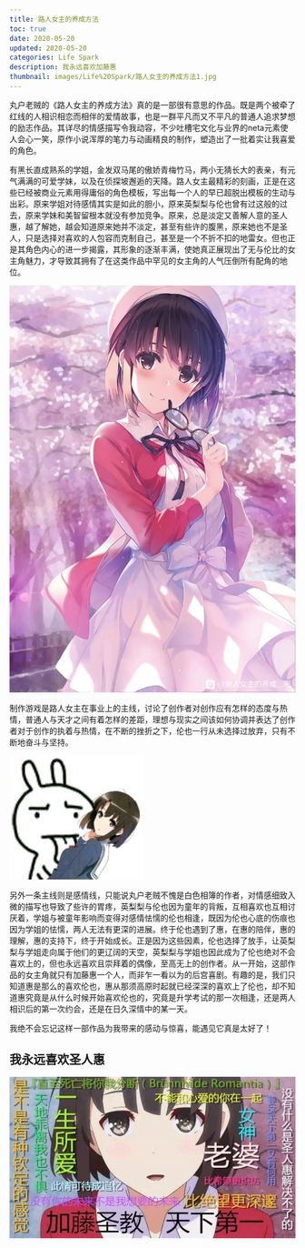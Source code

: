 ```yaml
---
title: 路人女主的养成方法
toc: true
date: 2020-05-20 
updated: 2020-05-20
categories: Life Spark
description: 我永远喜欢加藤惠
thumbnail: images/Life%20Spark/路人女主的养成方法1.jpg
---
```


丸户老贼的《路人女主的养成方法》真的是一部很有意思的作品。既是两个被牵了红线的人相识相恋而相伴的爱情故事，也是一群平凡而又不平凡的普通人追求梦想的励志作品。其详尽的情感描写令我动容，不少吐槽宅文化与业界的neta元素使人会心一笑，原作小说浑厚的笔力与动画精良的制作，塑造出了一批着实让我喜爱的角色。
<!--more-->
有黑长直成熟系的学姐，金发双马尾的傲娇青梅竹马，两小无猜长大的表亲，有元气满满的可爱学妹，以及在侦探坡邂逅的天降。路人女主最精彩的刻画，正是在这些已经被商业元素用得庸俗的角色模板，写出每一个人的早已超脱出模板的生动与出彩。原来学姐对待感情其实是如此的胆小，原来英梨梨与伦也曾有过这般的过去，原来学妹和美智留根本就没有参加竞争。原来，总是淡定又善解人意的圣人惠，越了解她，越会知道原来她并不淡定，甚至有些许的腹黑，原来她也不是圣人，只是选择对喜欢的人包容而克制自己，甚至是一个不折不扣的地雷女。但也正是其角色内心的进一步揭露，其形象的逐渐丰满，使她真正展现出了无与伦比的女主角魅力，才导致其拥有了在这类作品中罕见的女主角的人气压倒所有配角的地位。

![prevew](images/Life%20Spark/路人女主的养成方法3.jpg)

制作游戏是路人女主在事业上的主线，讨论了创作者对创作应有怎样的态度与热情，普通人与天才之间有着怎样的差距，理想与现实之间该如何协调并表达了创作者对于创作的执着与热情，在不断的挫折之下，伦也一行从未选择过放弃，只有不断地奋斗与坚持。

![prevew](images/Life%20Spark/路人女主的养成方法4.png)

另外一条主线则是感情线，只能说丸户老贼不愧是白色相簿的作者，对情感细致入微的描写也导致了些许的胃疼，英梨梨与伦也因为童年的背叛，互相喜欢也互相讨厌着，学姐与被童年影响而变得对感情怯懦的伦也相逢，既因为伦也心底的伤痕也因为学姐的怯懦，两人无法有更深的进展。终于伦也遇到了惠，在惠的陪伴，惠的理解，惠的支持下，终于开始成长。正是因为这些因素，伦也选择了放手，让英梨梨与学姐走向属于他们的更辽阔的天空，英梨梨与学姐也因此成为了伦也绝对不会喜欢上的，但也永远喜欢且崇拜着的偶像，至高无上的创作者。从一开始，这部作品的女主角就只有加藤惠一个人，而非乍一看以为的后宫喜剧。有趣的是，我们只知道惠是那么的喜欢伦也，惠从那须高原时起就已经深深的喜欢上了伦也，却不知道惠究竟是从什么时候开始喜欢伦也的，究竟是升学考试的那一次相逢，还是两人相识后的第一次约会，还是在日久深情中的某一天。

我绝不会忘记这样一部作品为我带来的感动与惊喜，能遇见它真是太好了！

## 我永远喜欢圣人惠

![prevew](images/Life%20Spark/路人女主的养成方法2.png)
